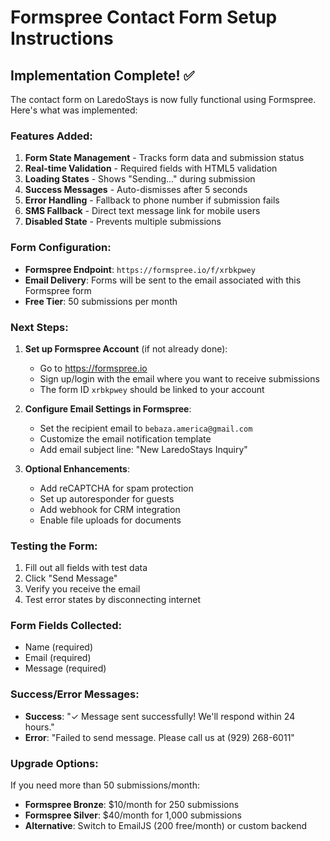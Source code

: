 # Formspree Contact Form Setup Instructions

## Implementation Complete! ✅

The contact form on LaredoStays is now fully functional using Formspree. Here's what was implemented:

### Features Added:
1. **Form State Management** - Tracks form data and submission status
2. **Real-time Validation** - Required fields with HTML5 validation
3. **Loading States** - Shows "Sending..." during submission
4. **Success Messages** - Auto-dismisses after 5 seconds
5. **Error Handling** - Fallback to phone number if submission fails
6. **SMS Fallback** - Direct text message link for mobile users
7. **Disabled State** - Prevents multiple submissions

### Form Configuration:
- **Formspree Endpoint**: `https://formspree.io/f/xrbkpwey`
- **Email Delivery**: Forms will be sent to the email associated with this Formspree form
- **Free Tier**: 50 submissions per month

### Next Steps:

1. **Set up Formspree Account** (if not already done):
   - Go to https://formspree.io
   - Sign up/login with the email where you want to receive submissions
   - The form ID `xrbkpwey` should be linked to your account

2. **Configure Email Settings in Formspree**:
   - Set the recipient email to `bebaza.america@gmail.com`
   - Customize the email notification template
   - Add email subject line: "New LaredoStays Inquiry"

3. **Optional Enhancements**:
   - Add reCAPTCHA for spam protection
   - Set up autoresponder for guests
   - Add webhook for CRM integration
   - Enable file uploads for documents

### Testing the Form:
1. Fill out all fields with test data
2. Click "Send Message"
3. Verify you receive the email
4. Test error states by disconnecting internet

### Form Fields Collected:
- Name (required)
- Email (required)
- Message (required)

### Success/Error Messages:
- **Success**: "✓ Message sent successfully! We'll respond within 24 hours."
- **Error**: "Failed to send message. Please call us at (929) 268-6011"

### Upgrade Options:
If you need more than 50 submissions/month:
- **Formspree Bronze**: $10/month for 250 submissions
- **Formspree Silver**: $40/month for 1,000 submissions
- **Alternative**: Switch to EmailJS (200 free/month) or custom backend